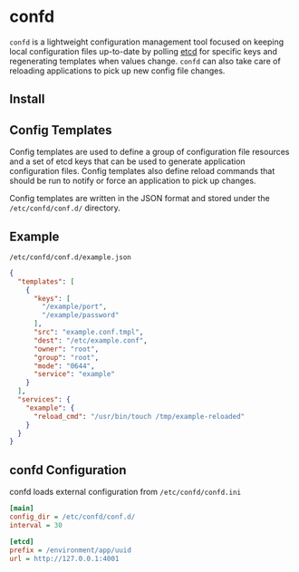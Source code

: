 # confd

`confd` is a lightweight configuration management tool focused on keeping local
configuration files up-to-date by polling [etcd](https://github.com/coreos/etcd)
for specific keys and regenerating templates when values change. `confd` can also
take care of reloading applications to pick up new config file changes.

## Install

## Config Templates

Config templates are used to define a group of configuration file resources and
a set of etcd keys that can be used to generate application configuration files.
Config templates also define reload commands that should be run to notify or
force an application to pick up changes.

Config templates are written in the JSON format and stored under the
`/etc/confd/conf.d/` directory.

## Example 

`/etc/confd/conf.d/example.json`

```JSON
{
  "templates": [
    {
      "keys": [
        "/example/port",
        "/example/password"
      ],
      "src": "example.conf.tmpl",
      "dest": "/etc/example.conf",
      "owner": "root",
      "group": "root",
      "mode": "0644",
      "service": "example"
    }
  ],
  "services": {
    "example": {
      "reload_cmd": "/usr/bin/touch /tmp/example-reloaded"
    }
  }
}
```

## confd Configuration

confd loads external configuration from `/etc/confd/confd.ini`

```INI
[main]
config_dir = /etc/confd/conf.d/
interval = 30

[etcd]
prefix = /environment/app/uuid
url = http://127.0.0.1:4001
```
